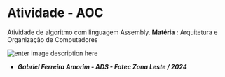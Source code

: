 # Atividade - AOC

Atividade de algoritmo com linguagem Assembly.
**Matéria :** Arquitetura e Organização de Computadores

![enter image description here](https://bkpsitecpsnew.blob.core.windows.net/uploadsitecps/sites/137/2024/08/logo-fatec_zona_leste.png)

 - ***Gabriel Ferreira Amorim  - ADS - Fatec Zona Leste / 2024***